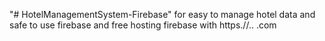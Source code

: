 "# HotelManagementSystem-Firebase" 
for easy to manage hotel data and safe to use firebase and free hosting firebase with https.//.. .com
